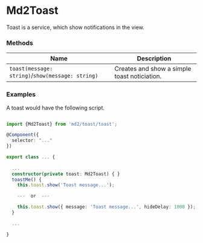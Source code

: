# Md2Toast
Toast is a service, which show notifications in the view.

### Methods

| Name | Description |
| --- | --- |
| `toast(message: string)`/`show(message: string)` | Creates and show a simple toast noticiation. |


### Examples
A toast would have the following script.
```ts

import {Md2Toast} from 'md2/toast/toast';

@Component({
  selector: "..."
})

export class ... {
    
  ...
  constructor(private toast: Md2Toast) { }
  toastMe() {
    this.toast.show('Toast message...');

    ---  or  ---

    this.toast.show({ message: 'Toast message...', hideDelay: 1000 });
  }

  ...

}
 ```
